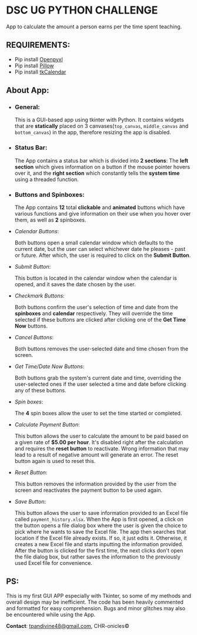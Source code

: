 # DSC UG PYTHON CHALLENGE

App to calculate the amount a person earns per
the time spent teaching.

## REQUIREMENTS:
- Pip install [Openpyxl](https://pypi.org/project/openpyxl/)
- Pip install [Pillow](https://pypi.org/project/Pillow/)
- Pip install [tkCalendar](https://pypi.org/project/tkcalendar/1.1.5/)


## About App:
- ### General:
    This is a GUI-based app using tkinter with Python. It contains widgets that are <b>statically</b>
    placed on 3 canvases(`top_canvas`, `middle_canvas` and `bottom_canvas`) in the app, therefore resizing 
    the app is disabled.

- ### Status Bar:
    The App contains a status bar which is divided into **2 sections**: The **left
    section** which gives information on a button if the mouse pointer hovers over it, and the **right section** which 
    constantly tells the **system time** using a threaded function.

- ### Buttons and Spinboxes:
    The App contains **12** total **clickable** and **animated** buttons which have various functions
    and give information on their use when you hover over them,
    as well as **2** spinboxes.


- *Calendar Buttons*:
    
    Both buttons open a small calendar window which defaults to the current date, but the user can 
    select whichever date he pleases - past or future. After which, the user is required to click on the **Submit Button**.
  

- *Submit Button*:
    
    This button is located in the calendar window when the calendar is opened, and it saves the date chosen by the user.
  

- *Checkmark Buttons*:
  
  Both buttons confirm the user's selection of time and date from the **spinboxes** and **calendar** 
  respectively. They will override the time selected if these buttons are clicked after clicking one of
  the **Get Time Now** buttons.


- *Cancel Buttons*:
    
    Both buttons removes the user-selected date and time chosen from the screen. 
    

- *Get Time/Date Now Buttons*:

    Both buttons grab the system's current date and time, overriding the user-selected ones if the user selected a time
    and date before clicking any of these buttons.
  

- *Spin boxes*:
    
    The **4** spin boxes allow the user to set the time started or completed.
  

- *Calculate Payment Button*:

    This button allows the user to calculate the amount to be paid based on a given rate of **$5.00 per hour**.
    It's disabled right after the calculation and requires the **reset button** to reactivate.
    Wrong information that may lead to a result of negative amount will generate an error.
    The reset button again is used to reset this.
  

- *Reset Button*:
    
    This button removes the information provided by the user from the screen and reactivates the payment button to be
    used again.
  
  
- *Save Button*:
    
    This button allows the user to save information provided to an Excel file called `payment_history.xlsx`.
    When the App is first opened, a click on the button opens a file dialog box where the user is given the choice
    to pick where  he wants to save the Excel file. The app then searches that location if the Excel file already exists.
    If so, it just edits it. Otherwise, it creates a new Excel file and starts inputting the information provided.
    After the button is clicked for the first time, the next clicks don't open the file dialog box, but rather saves 
    the information to the previously used Excel file for convenience.
  
  

## PS:
This is my first GUI APP especially with Tkinter, so some of my methods and overall design may be inefficient.
The code has been heavily commented and formatted for easy comprehension. Bugs and minor glitches may also be encountered while using the App.

**Contact**: tpandivine48@gmail.com, CHR-onicles©